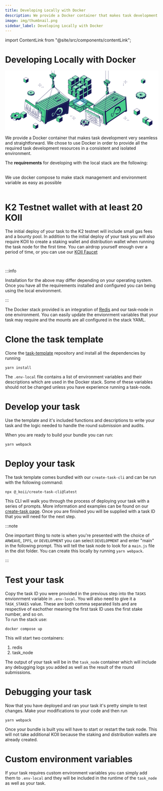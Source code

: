 ```yaml
---
title: Developing Locally with Docker
description: We provide a Docker container that makes task development very seamless and straightforward. We chose to use Docker in order to provide all the required task development resources in a consistent and isolated environment.
image: img/thumbnail.png
sidebar_label: Developing Locally with Docker
---
```


import ContentLink from "@site/src/components/contentLink";

# Developing Locally with Docker

![banner](../../img/Developing%20Locally%20with%20Docker.svg)

We provide a Docker container that makes task development very seamless and straightforward. We chose to use Docker in order to provide all the required task development resources in a consistent and isolated environment.

The **requirements** for developing with the local stack are the following:

<ContentLink title="Install Docker Desktop" link="https://www.docker.com/products/docker-desktop/" iconType="copy"/>

<br/>

<ContentLink title="Install Docker Compose" link="https://docs.docker.com/compose/install/" iconType="copy"/>
We use docker compose to make stack management and environment variable as easy as possible

<br/>
<br/>

# K2 Testnet wallet with at least 20 KOII

The initial deploy of your task to the K2 testnet will include small gas fees and a bounty pool. In addition to the initial deploy of your task you will also require KOII to create a staking wallet and distribution wallet when running the task node for the first time. You can airdrop yourself enough over a period of time, or you can use our [KOII Faucet](/develop/koii-software-toolkit-sdk/wallet-and-faucet)

<ContentLink title="Using the Koii CLI" link="/quickstart/category/koii-command-line-tool" iconType="copy"/>

<br/>

:::info

Installation for the above may differ depending on your operating system. Once you have all the requirements installed and configured you can being using the local environment.

:::

The Docker stack provided is an integration of [Redis](https://redis.io/) and our task-node in one environment. You can easily update the envionrment variables that your task may require and the mounts are all configured in the stack YAML.

# Clone the task template

Clone the [task-template](https://github.com/koii-network/task-template) repository and install all the dependencies by running

```
yarn install
```

The `.env-local` file contains a list of environment variables and their descriptions which are used in the Docker stack. Some of these variables should not be changed unless you have experience running a task-node.

# Develop your task

Use the template and it's included functions and descriptions to write your task and the logic needed to handle the round submission and audits. <br/>

When you are ready to build your bundle you can run:

```
yarn webpack
```

# Deploy your task

The task template comes bundled with our `create-task-cli` and can be run with the following command:

```
npx @_koii/create-task-cli@latest
```

This CLI will walk you through the process of deploying your task with a series of prompts. More information and examples can be found on our [create-task page](/quickstart/command-line-tool/create-task-cli). Once you are finished you will be supplied with a task ID that you will need for the next step.

:::note

One important thing to note is when you're presented with the choice of `ARWEAVE`, `IPFS`, or `DEVELOPMENT` you can select `DEVELOPMENT` and enter "main" in the following prompt. This will tell the task node to look for a `main.js` file in the dist folder. You can create this locally by running `yarn webpack`.

:::

# Test your task

Copy the task ID you were provided in the previous step into the `TASKS` envionrment variable in `.env-local`. You will also need to give it a `TASK_STAKES` value. These are both comma separated lists and are respective of eachother meaning the first task ID uses the first stake number, and so on.<br/>
To run the stack use:

```
docker compose up
```

This will start two containers:

1. redis
2. task_node

The output of your task will be in the `task_node` container which will include any debugging logs you added as well as the result of the round submissions.

# Debugging your task

Now that you have deployed and ran your task it's pretty simple to test changes. Make your modifications to your code and then run

```
yarn webpack
```

Once your bundle is built you will have to start or restart the task node. This will not take additional KOII because the staking and distribution wallets are already created.

# Custom environment variables

If your task requires custom environment variables you can simply add them to `.env-local` and they will be included in the runtime of the `task_node` as well as your task.
